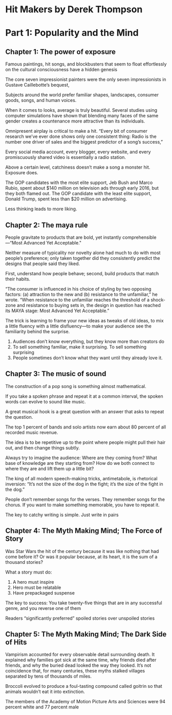 # Hit Makers by Derek Thompson

# Part 1: Popularity and the Mind
## Chapter 1: The power of exposure

Famous paintings, hit songs, and blockbusters that seem to float effortlessly on the cultural consciousness have a hidden genesis
 
The core seven impressionist painters were the only seven impressionists in Gustave Caillebotte’s bequest, 
 
Subjects around the world prefer familiar shapes, landscapes, consumer goods, songs, and human voices.
  
When it comes to looks, average is truly beautiful. Several studies using computer simulations have shown that blending many faces of the same gender creates a countenance more attractive than its individuals.
  
Omnipresent airplay is critical to make a hit. “Every bit of consumer research we’ve ever done shows only one consistent thing: Radio is the number one driver of sales and the biggest predictor of a song’s success,”

Every social media account, every blogger, every website, and every promiscuously shared video is essentially a radio station.

Above a certain level, catchiness doesn’t make a song a monster hit. Exposure does.

 The GOP candidates with the most elite support, Jeb Bush and Marco Rubio, spent about $140 million on television ads through early 2016, but they both flamed out. The GOP candidate with the least elite support, Donald Trump, spent less than $20 million on advertising.
 
Less thinking leads to more liking. 
  
## Chapter 2: The maya rule

People gravitate to products that are bold, yet instantly comprehensible—“Most Advanced Yet Acceptable."

Neither measure of typicality nor novelty alone had much to do with most people’s preference; only taken together did they consistently predict the designs that people said they liked.

First, understand how people behave; second, build products that match their habits.
 
“The consumer is influenced in his choice of styling by two opposing factors: (a) attraction to the new and (b) resistance to the unfamiliar,” he wrote. “When resistance to the unfamiliar reaches the threshold of a shock-zone and resistance to buying sets in, the design in question has reached its MAYA stage: Most Advanced Yet Acceptable.”
 
The trick is learning to frame your new ideas as tweaks of old ideas, to mix a little fluency with a little disfluency—to make your audience see the familiarity behind the surprise.
  
 1. Audiences don’t know everything, but they know more than creators do
 2. To sell something familiar, make it surprising. To sell something surprising
 3. People sometimes don’t know what they want until they already love it.
 
 
## Chapter 3: The music of sound

The construction of a pop song is something almost mathematical.

If you take a spoken phrase and repeat it at a common interval, the spoken words can evolve to sound like music.

A great musical hook is a great question with an answer that asks to repeat the question.

The top 1 percent of bands and solo artists now earn about 80 percent of all recorded music revenue.

The idea is to be repetitive up to the point where people might pull their hair out, and then change things subtly.

Always try to imagine the audience: Where are they coming from? What base of knowledge are they starting from? How do we both connect to where they are and lift them up a little bit?

The king of all modern speech-making tricks, antimetabole, is rhetorical inversion: “It’s not the size of the dog in the fight; it’s the size of the fight in the dog.”

People don’t remember songs for the verses. They remember songs for the chorus. If you want to make something memorable, you have to repeat it.

The key to catchy writing is simple. Just write in pairs

## Chapter 4: The Myth Making Mind; The Force of Story

Was Star Wars the hit of the century because it was like nothing that had come before it? Or was it popular because, at its heart, it is the sum of a thousand stories?

What a story must do:

1. A hero must inspire
2. Hero must be relatable
3. Have prepackaged suspense

The key to success: You take twenty-five things that are in any successful genre, and you reverse one of them

Readers “significantly preferred” spoiled stories over unspoiled stories

## Chapter 5: The Myth Making Mind; The Dark Side of Hits

Vampirism accounted for every observable detail surrounding death. It explained why families got sick at the same time, why friends died after friends, and why the buried dead looked the way they looked. It’s not coincidence that, for many centuries, these myths stalked villages separated by tens of thousands of miles. 

Broccoli evolved to produce a foul-tasting compound called goitrin so that animals wouldn’t eat it into extinction.

The members of the Academy of Motion Picture Arts and Sciences were 94 percent white and 77 percent male
